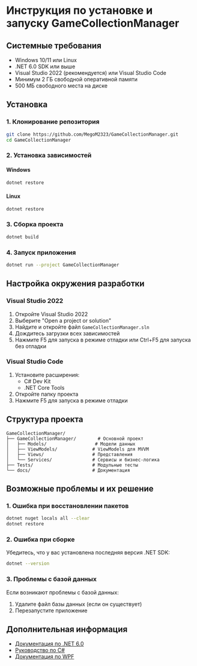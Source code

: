 # Инструкция по установке и запуску GameCollectionManager

## Системные требования

- Windows 10/11 или Linux
- .NET 6.0 SDK или выше
- Visual Studio 2022 (рекомендуется) или Visual Studio Code
- Минимум 2 ГБ свободной оперативной памяти
- 500 МБ свободного места на диске

## Установка

### 1. Клонирование репозитория

```bash
git clone https://github.com/MegoM2323/GameCollectionManager.git
cd GameCollectionManager
```

### 2. Установка зависимостей

#### Windows

```bash
dotnet restore
```

#### Linux

```bash
dotnet restore
```

### 3. Сборка проекта

```bash
dotnet build
```

### 4. Запуск приложения

```bash
dotnet run --project GameCollectionManager
```

## Настройка окружения разработки

### Visual Studio 2022

1. Откройте Visual Studio 2022
2. Выберите "Open a project or solution"
3. Найдите и откройте файл `GameCollectionManager.sln`
4. Дождитесь загрузки всех зависимостей
5. Нажмите F5 для запуска в режиме отладки или Ctrl+F5 для запуска без отладки

### Visual Studio Code

1. Установите расширения:
   - C# Dev Kit
   - .NET Core Tools
2. Откройте папку проекта
3. Нажмите F5 для запуска в режиме отладки

## Структура проекта

```
GameCollectionManager/
├── GameCollectionManager/        # Основной проект
│   ├── Models/                  # Модели данных
│   ├── ViewModels/             # ViewModels для MVVM
│   ├── Views/                  # Представления
│   └── Services/               # Сервисы и бизнес-логика
├── Tests/                      # Модульные тесты
└── docs/                       # Документация
```

## Возможные проблемы и их решение

### 1. Ошибка при восстановлении пакетов

```bash
dotnet nuget locals all --clear
dotnet restore
```

### 2. Ошибка при сборке

Убедитесь, что у вас установлена последняя версия .NET SDK:

```bash
dotnet --version
```

### 3. Проблемы с базой данных

Если возникают проблемы с базой данных:

1. Удалите файл базы данных (если он существует)
2. Перезапустите приложение

## Дополнительная информация

- [Документация по .NET 6.0](https://docs.microsoft.com/dotnet/core/whats-new/dotnet-6)
- [Руководство по C#](https://docs.microsoft.com/dotnet/csharp/)
- [Документация по WPF](https://docs.microsoft.com/dotnet/desktop/wpf/)
